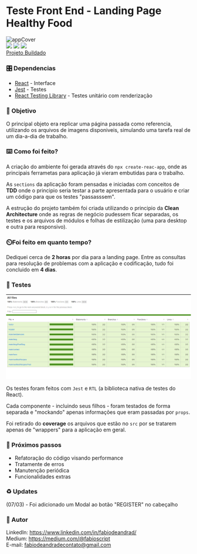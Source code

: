 # Teste Front End - Landing Page Healthy Food
![appCover](./public/cover.gif)
<br />
![](https://img.shields.io/badge/Landing%20Page-Healthy%20Food-green) ![](https://img.shields.io/badge/Testes-Jest%20|%20ReactTestingLibrary-blue) ![](https://img.shields.io/badge/html5-CSS3-brow)
<br />
[Projeto Buildado](https://healthy-food-khaki.vercel.app/)
 
### 🎛️ Dependencias
 
- [React](https://pt-br.reactjs.org/) - Interface
- [Jest](https://pt-br.reactjs.org/) - Testes
- [React Testing Library](https://testing-library.com/docs/react-testing-library/intro/) - Testes unitário com renderização
 
### 🎯 Objetivo
O principal objeto era replicar uma página passada como referencia, utilizando os arquivos de imagens disponiveis, simulando uma tarefa real de um dia-a-dia de trabalho.
 
 
### ⌨️ Como foi feito?

A criação do ambiente foi gerada através do `npx create-reac-app`, onde as principais ferrametas para aplicação já vieram embutidas para o trabalho.

As `sections` da aplicação foram pensadas e iniciadas com conceitos de **TDD** onde o principio seria testar a parte apresentada para o usuário e criar um código para que os testes "passasssem".

A estrução do projeto também foi criada utilizando o principio da **Clean Architecture** onde as regras de negócio pudessem ficar separadas, os testes e os arquivos de módulos e folhas de estilização (uma para desktop e outra para responsivo).

### ⏲️Foi feito em quanto tempo?

Dediquei cerca de **2 horas** por dia para a landing page. Entre as consultas para resolução de problemas com a aplicação e codificação, tudo foi concluido em **4 dias**.

 
### 🧪 Testes 
![coverage](./public/coverage.png)

Os testes foram feitos com `Jest` e `RTL` (a biblioteca nativa de testes do React).

Cada componente - incluindo seus filhos - foram testados de forma separada e "mockando" apenas informações que eram passadas por `props`.

Foi retirado do **coverage** os arquivos que estão no `src` por se tratarem apenas de "wrappers" para a aplicação em geral.
 
### 🔧 Próximos passos
 
- Refatoração do código visando performance
- Tratamente de erros
- Manutenção periódica
- Funcionalidades extras

### ♻️ Updates
(07/03) - Foi adicionado um Modal ao botão "REGISTER" no cabeçalho

### 🎨 Autor

LinkedIn: https://www.linkedin.com/in/fabiodeandrad/
<br />
Medium: https://medium.com/@fabioscript
<br />
E-mail: fabiodeandradecontato@gmail.com
 
 

